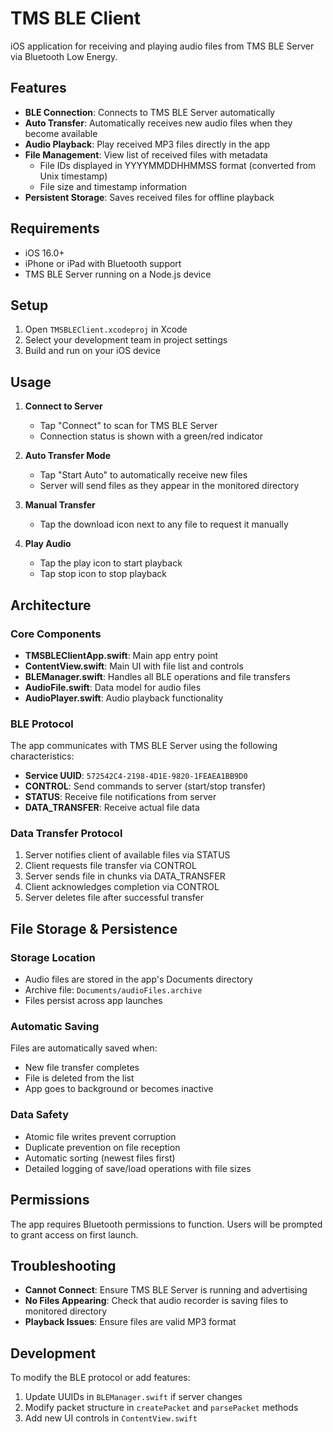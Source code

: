 # TMS BLE Client

iOS application for receiving and playing audio files from TMS BLE Server via Bluetooth Low Energy.

## Features

- **BLE Connection**: Connects to TMS BLE Server automatically
- **Auto Transfer**: Automatically receives new audio files when they become available
- **Audio Playback**: Play received MP3 files directly in the app
- **File Management**: View list of received files with metadata
  - File IDs displayed in YYYYMMDDHHMMSS format (converted from Unix timestamp)
  - File size and timestamp information
- **Persistent Storage**: Saves received files for offline playback

## Requirements

- iOS 16.0+
- iPhone or iPad with Bluetooth support
- TMS BLE Server running on a Node.js device

## Setup

1. Open `TMSBLEClient.xcodeproj` in Xcode
2. Select your development team in project settings
3. Build and run on your iOS device

## Usage

1. **Connect to Server**
   - Tap "Connect" to scan for TMS BLE Server
   - Connection status is shown with a green/red indicator

2. **Auto Transfer Mode**
   - Tap "Start Auto" to automatically receive new files
   - Server will send files as they appear in the monitored directory

3. **Manual Transfer**
   - Tap the download icon next to any file to request it manually

4. **Play Audio**
   - Tap the play icon to start playback
   - Tap stop icon to stop playback

## Architecture

### Core Components

- **TMSBLEClientApp.swift**: Main app entry point
- **ContentView.swift**: Main UI with file list and controls
- **BLEManager.swift**: Handles all BLE operations and file transfers
- **AudioFile.swift**: Data model for audio files
- **AudioPlayer.swift**: Audio playback functionality

### BLE Protocol

The app communicates with TMS BLE Server using the following characteristics:

- **Service UUID**: `572542C4-2198-4D1E-9820-1FEAEA1BB9D0`
- **CONTROL**: Send commands to server (start/stop transfer)
- **STATUS**: Receive file notifications from server
- **DATA_TRANSFER**: Receive actual file data

### Data Transfer Protocol

1. Server notifies client of available files via STATUS
2. Client requests file transfer via CONTROL
3. Server sends file in chunks via DATA_TRANSFER
4. Client acknowledges completion via CONTROL
5. Server deletes file after successful transfer

## File Storage & Persistence

### Storage Location
- Audio files are stored in the app's Documents directory
- Archive file: `Documents/audioFiles.archive`
- Files persist across app launches

### Automatic Saving
Files are automatically saved when:
- New file transfer completes
- File is deleted from the list
- App goes to background or becomes inactive

### Data Safety
- Atomic file writes prevent corruption
- Duplicate prevention on file reception
- Automatic sorting (newest files first)
- Detailed logging of save/load operations with file sizes

## Permissions

The app requires Bluetooth permissions to function. Users will be prompted to grant access on first launch.

## Troubleshooting

- **Cannot Connect**: Ensure TMS BLE Server is running and advertising
- **No Files Appearing**: Check that audio recorder is saving files to monitored directory
- **Playback Issues**: Ensure files are valid MP3 format

## Development

To modify the BLE protocol or add features:

1. Update UUIDs in `BLEManager.swift` if server changes
2. Modify packet structure in `createPacket` and `parsePacket` methods
3. Add new UI controls in `ContentView.swift`

